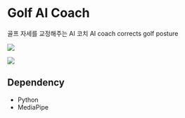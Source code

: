# Golf AI Coach

골프 자세를 교정해주는 AI 코치 AI coach corrects golf posture

![](01_output.gif)

![](02_output.gif)

## Dependency

- Python
- MediaPipe
